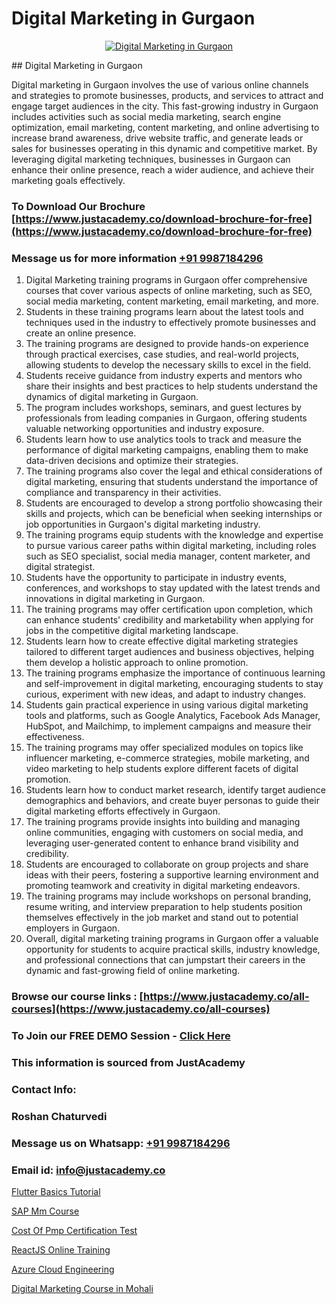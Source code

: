 # Digital Marketing in Gurgaon

<p align="center">
  <a href="https://justacademy.co/course-detail/digital-marketing">
    <img src="https://justacademy.co/storage2/course_image/1676636720_course_image.webp" alt="Digital Marketing in Gurgaon">
  </a>
</p>
## Digital Marketing in Gurgaon

Digital marketing in Gurgaon involves the use of various online channels and strategies to promote businesses, products, and services to attract and engage target audiences in the city. This fast-growing industry in Gurgaon includes activities such as social media marketing, search engine optimization, email marketing, content marketing, and online advertising to increase brand awareness, drive website traffic, and generate leads or sales for businesses operating in this dynamic and competitive market. By leveraging digital marketing techniques, businesses in Gurgaon can enhance their online presence, reach a wider audience, and achieve their marketing goals effectively.
### To Download Our Brochure [https://www.justacademy.co/download-brochure-for-free](https://www.justacademy.co/download-brochure-for-free)
### Message us for more information [+91 9987184296](https://api.whatsapp.com/send?phone=919987184296)
1) Digital Marketing training programs in Gurgaon offer comprehensive courses that cover various aspects of online marketing, such as SEO, social media marketing, content marketing, email marketing, and more.
2) Students in these training programs learn about the latest tools and techniques used in the industry to effectively promote businesses and create an online presence.
3) The training programs are designed to provide hands-on experience through practical exercises, case studies, and real-world projects, allowing students to develop the necessary skills to excel in the field.
4) Students receive guidance from industry experts and mentors who share their insights and best practices to help students understand the dynamics of digital marketing in Gurgaon.
5) The program includes workshops, seminars, and guest lectures by professionals from leading companies in Gurgaon, offering students valuable networking opportunities and industry exposure.
6) Students learn how to use analytics tools to track and measure the performance of digital marketing campaigns, enabling them to make data-driven decisions and optimize their strategies.
7) The training programs also cover the legal and ethical considerations of digital marketing, ensuring that students understand the importance of compliance and transparency in their activities.
8) Students are encouraged to develop a strong portfolio showcasing their skills and projects, which can be beneficial when seeking internships or job opportunities in Gurgaon's digital marketing industry.
9) The training programs equip students with the knowledge and expertise to pursue various career paths within digital marketing, including roles such as SEO specialist, social media manager, content marketer, and digital strategist.
10) Students have the opportunity to participate in industry events, conferences, and workshops to stay updated with the latest trends and innovations in digital marketing in Gurgaon.
11) The training programs may offer certification upon completion, which can enhance students' credibility and marketability when applying for jobs in the competitive digital marketing landscape.
12) Students learn how to create effective digital marketing strategies tailored to different target audiences and business objectives, helping them develop a holistic approach to online promotion.
13) The training programs emphasize the importance of continuous learning and self-improvement in digital marketing, encouraging students to stay curious, experiment with new ideas, and adapt to industry changes.
14) Students gain practical experience in using various digital marketing tools and platforms, such as Google Analytics, Facebook Ads Manager, HubSpot, and Mailchimp, to implement campaigns and measure their effectiveness.
15) The training programs may offer specialized modules on topics like influencer marketing, e-commerce strategies, mobile marketing, and video marketing to help students explore different facets of digital promotion.
16) Students learn how to conduct market research, identify target audience demographics and behaviors, and create buyer personas to guide their digital marketing efforts effectively in Gurgaon.
17) The training programs provide insights into building and managing online communities, engaging with customers on social media, and leveraging user-generated content to enhance brand visibility and credibility.
18) Students are encouraged to collaborate on group projects and share ideas with their peers, fostering a supportive learning environment and promoting teamwork and creativity in digital marketing endeavors.
19) The training programs may include workshops on personal branding, resume writing, and interview preparation to help students position themselves effectively in the job market and stand out to potential employers in Gurgaon.
20) Overall, digital marketing training programs in Gurgaon offer a valuable opportunity for students to acquire practical skills, industry knowledge, and professional connections that can jumpstart their careers in the dynamic and fast-growing field of online marketing.

### Browse our course links : [https://www.justacademy.co/all-courses](https://www.justacademy.co/all-courses) 
### To Join our FREE DEMO Session - [Click Here](https://www.justacademy.co/register-for-course-demo)


### This information is sourced from JustAcademy
### Contact Info:
### Roshan Chaturvedi
### Message us on Whatsapp: [+91 9987184296](https://api.whatsapp.com/send?phone=919987184296)
### Email id: [info@justacademy.co](mailto:info@justacademy.co)
                
[Flutter Basics Tutorial](https://www.linkedin.com/pulse/flutter-basics-tutorial-justacademy-pune-mz4ic?trackingId=NvS4KvKCfcu2sKeNyFd0Yw%3D%3D&lipi=urn%3Ali%3Apage%3Ad_flagship3_company_admin%3BkSdz4uVbRn2Dzpfhctvkdw%3D%3D)

[SAP Mm Course](https://www.linkedin.com/pulse/sap-mm-course-justacademy-beangaluru-qxjaf/)

[Cost Of Pmp Certification Test](https://medium.com/@roneet705/cost-of-pmp-certification-test-c9e562596265)

[ReactJS Online Training](https://medium.com/@AkashSingh2052/reactjs-online-training-4fd4237b80f7)

[Azure Cloud Engineering](https://justacademyin.github.io/justacademy/azure-cloud-engineering)

[Digital Marketing Course in Mohali](https://justacademyin.github.io/justacademy/digital-marketing-course-in-mohali)

